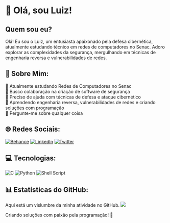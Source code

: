 # 👋 Olá, sou Luiz!

## Quem sou eu?
Olá! Eu sou o Luiz, um entusiasta apaixonado pela defesa cibernética, atualmente estudando técnico em redes de computadores no Senac. Adoro explorar as complexidades da segurança, mergulhando em técnicas de engenharia reversa e vulnerabilidades de redes.

## 💫 Sobre Mim:
🔭 Atualmente estudando Redes de Computadores no Senac<br>
👯 Busco colaboração na criação de software de segurança<br>
🤝 Preciso de ajuda com técnicas de defesa e ataque cibernético<br>
🌱 Aprendendo engenharia reversa, vulnerabilidades de redes e criando soluções com programação<br>
💬 Pergunte-me sobre qualquer coisa<br>

## 🌐 Redes Sociais:
[![Behance](https://img.shields.io/badge/Behance-1769ff?logo=behance&logoColor=white)](https://behance.net/luiz.number@gmail.com) [![LinkedIn](https://img.shields.io/badge/LinkedIn-%230077B5.svg?logo=linkedin&logoColor=white)](https://www.linkedin.com/in/luiz3fernando) [![Twitter](https://img.shields.io/badge/Twitter-%231DA1F2.svg?logo=Twitter&logoColor=white)](https://twitter.com/@Luiz4Fernando) 

## 💻 Tecnologias:
![C](https://img.shields.io/badge/c-%2300599C.svg?style=for-the-badge&logo=c&logoColor=white) ![Python](https://img.shields.io/badge/python-3670A0?style=for-the-badge&logo=python&logoColor=ffdd54) ![Shell Script](https://img.shields.io/badge/Shell%20Script-%23121011.svg?style=for-the-badge&logo=gnu-bash&logoColor=white)

## 📊 Estatísticas do GitHub:
Aqui está um vislumbre da minha atividade no GitHub.
![](https://github-readme-stats.vercel.app/api?username=handyman0&theme=dark&hide_border=false&include_all_commits=false&count_private=false)<br/>

Criando soluções com paixão pela programação! 🚀
